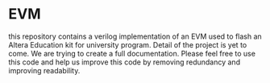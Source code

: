 # EVM
this repository contains a verilog implementation of an EVM used to flash an Altera Education kit for university program.
Detail of the project is yet to come. We are trying to create a full documentation. Please feel free to use this code and
help us improve this code by removing redundancy and improving readability.
